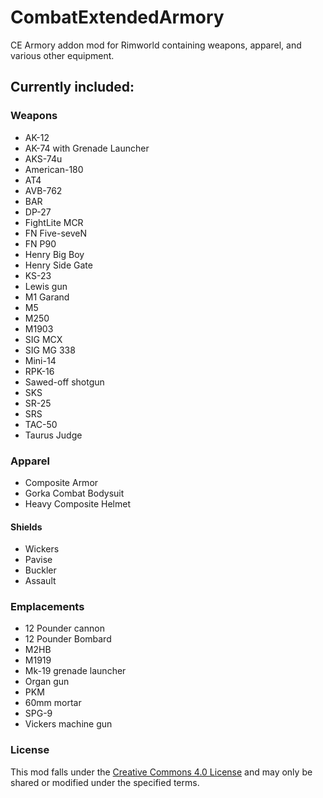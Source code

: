 # CombatExtendedArmory
CE Armory addon mod for Rimworld containing weapons, apparel, and various other equipment.

## Currently included:

### Weapons
- AK-12
- AK-74 with Grenade Launcher
- AKS-74u
- American-180
- AT4
- AVB-762
- BAR
- DP-27
- FightLite MCR
- FN Five-seveN
- FN P90
- Henry Big Boy
- Henry Side Gate
- KS-23
- Lewis gun
- M1 Garand
- M5
- M250
- M1903
- SIG MCX
- SIG MG 338
- Mini-14
- RPK-16
- Sawed-off shotgun
- SKS
- SR-25
- SRS
- TAC-50
- Taurus Judge

### Apparel
- Composite Armor
- Gorka Combat Bodysuit
- Heavy Composite Helmet
#### Shields
- Wickers
- Pavise
- Buckler
- Assault

### Emplacements
- 12 Pounder cannon
- 12 Pounder Bombard
- M2HB
- M1919
- Mk-19 grenade launcher
- Organ gun
- PKM
- 60mm mortar
- SPG-9
- Vickers machine gun

### License
This mod falls under the [Creative Commons 4.0 License](https://creativecommons.org/licenses/by-nc-sa/4.0/) and may only be shared or modified under the specified terms.
